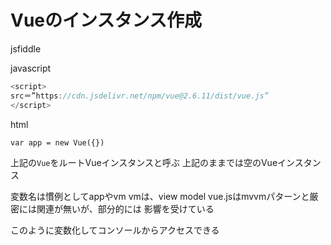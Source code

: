 # Vueのインスタンス作成

jsfiddle

javascript

```javascript
<script>
src＝”https://cdn.jsdelivr.net/npm/vue@2.6.11/dist/vue.js”
</script>
```

html

```html
var app = new Vue({})
```

上記の`Vue`をルートVueインスタンスと呼ぶ
上記のままでは空のVueインスタンス

変数名は慣例としてappやvm
vmは、view model
vue.jsはmvvmパターンと厳密には関連が無いが、部分的には
影響を受けている

このように変数化してコンソールからアクセスできる
